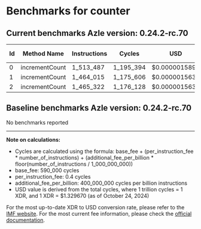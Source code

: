# Benchmarks for counter

## Current benchmarks Azle version: 0.24.2-rc.70

| Id  | Method Name    | Instructions | Cycles    | USD           | USD/Million Calls |
| --- | -------------- | ------------ | --------- | ------------- | ----------------- |
| 0   | incrementCount | 1_513_487    | 1_195_394 | $0.0000015895 | $1.58             |
| 1   | incrementCount | 1_464_015    | 1_175_606 | $0.0000015632 | $1.56             |
| 2   | incrementCount | 1_465_322    | 1_176_128 | $0.0000015639 | $1.56             |

## Baseline benchmarks Azle version: 0.24.2-rc.70

No benchmarks reported

---

**Note on calculations:**

-   Cycles are calculated using the formula: base_fee + (per_instruction_fee \* number_of_instructions) + (additional_fee_per_billion \* floor(number_of_instructions / 1_000_000_000))
-   base_fee: 590_000 cycles
-   per_instruction_fee: 0.4 cycles
-   additional_fee_per_billion: 400_000_000 cycles per billion instructions
-   USD value is derived from the total cycles, where 1 trillion cycles = 1 XDR, and 1 XDR = $1.329670 (as of October 24, 2024)

For the most up-to-date XDR to USD conversion rate, please refer to the [IMF website](https://www.imf.org/external/np/fin/data/rms_sdrv.aspx).
For the most current fee information, please check the [official documentation](https://internetcomputer.org/docs/current/developer-docs/gas-cost#execution).
